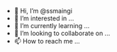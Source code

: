 - 👋 Hi, I’m @ssmaingi
- 👀 I’m interested in ...
- 🌱 I’m currently learning ...
- 💞️ I’m looking to collaborate on ...
- 📫 How to reach me ...

<!---
ssmaingi/ssmaingi is a ✨ special ✨ repository because its `README.md` (this file) appears on your GitHub profile.
You can click the Preview link to take a look at your changes.
--->
